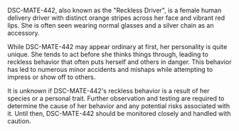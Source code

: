 DSC-MATE-442, also known as the "Reckless Driver", is a female human delivery driver with distinct orange stripes across her face and vibrant red lips. She is often seen wearing normal glasses and a silver chain as an accessory.

While DSC-MATE-442 may appear ordinary at first, her personality is quite unique. She tends to act before she thinks things through, leading to reckless behavior that often puts herself and others in danger. This behavior has led to numerous minor accidents and mishaps while attempting to impress or show off to others.

It is unknown if DSC-MATE-442's reckless behavior is a result of her species or a personal trait. Further observation and testing are required to determine the cause of her behavior and any potential risks associated with it. Until then, DSC-MATE-442 should be monitored closely and handled with caution.